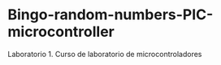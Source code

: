 # Bingo-random-numbers-PIC-microcontroller
Laboratorio 1. Curso de laboratorio de microcontroladores
